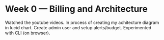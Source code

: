 # Week 0 — Billing and Architecture

Watched the youtube videos.
In process of creating my achitecture diagram in lucid chart.
Create admin user and setup alerts/budget.
Experimented with CLI (on browser).
